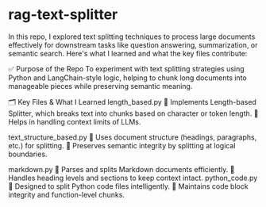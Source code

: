 # rag-text-splitter
 In this repo, I explored text splitting techniques to process large documents effectively for downstream tasks like question answering, summarization, or semantic search. Here's what I learned and what the key files contribute:


✅ Purpose of the Repo
To experiment with text splitting strategies using Python and LangChain-style logic, helping to chunk long documents into manageable pieces while preserving semantic meaning.

🗂️ Key Files & What I Learned
length_based.py
🔹 Implements Length-based Splitter, which breaks text into chunks based on character or token length.
🔹 Helps in handling context limits of LLMs.


text_structure_based.py
🔹 Uses document structure (headings, paragraphs, etc.) for splitting.
🔹 Preserves semantic integrity by splitting at logical boundaries.

markdown.py
🔹 Parses and splits Markdown documents efficiently.
🔹 Handles heading levels and sections to keep context intact.
python_code.py
🔹 Designed to split Python code files intelligently.
🔹 Maintains code block integrity and function-level chunks.
